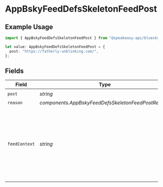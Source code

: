 # AppBskyFeedDefsSkeletonFeedPost

## Example Usage

```typescript
import { AppBskyFeedDefsSkeletonFeedPost } from "@speakeasy-api/bluesky/models/components";

let value: AppBskyFeedDefsSkeletonFeedPost = {
  post: "https://fatherly-unblinking.com/",
};
```

## Fields

| Field                                                                                                          | Type                                                                                                           | Required                                                                                                       | Description                                                                                                    |
| -------------------------------------------------------------------------------------------------------------- | -------------------------------------------------------------------------------------------------------------- | -------------------------------------------------------------------------------------------------------------- | -------------------------------------------------------------------------------------------------------------- |
| `post`                                                                                                         | *string*                                                                                                       | :heavy_check_mark:                                                                                             | N/A                                                                                                            |
| `reason`                                                                                                       | *components.AppBskyFeedDefsSkeletonFeedPostReason*                                                             | :heavy_minus_sign:                                                                                             | N/A                                                                                                            |
| `feedContext`                                                                                                  | *string*                                                                                                       | :heavy_minus_sign:                                                                                             | Context that will be passed through to client and may be passed to feed generator back alongside interactions. |